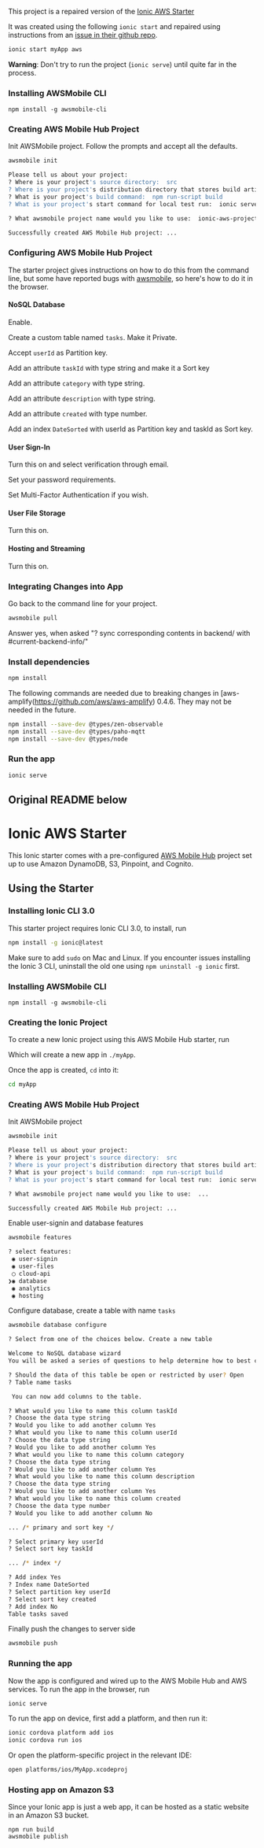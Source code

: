 This project is a repaired version of the [Ionic AWS Starter](https://github.com/ionic-team/starters/tree/master/ionic-angular/official/aws) 


It was created using the following `ionic start` and repaired 
using instructions from an [issue in their github repo](https://github.com/ionic-team/starters/issues/88). 

```bash
ionic start myApp aws
```

**Warning**: Don't try to run the project (`ionic serve`) until quite far in the process.


### Installing AWSMobile CLI

```
npm install -g awsmobile-cli
```


### Creating AWS Mobile Hub Project

Init AWSMobile project. Follow the prompts and accept all the defaults.

```bash
awsmobile init

Please tell us about your project:
? Where is your project's source directory:  src
? Where is your project's distribution directory that stores build artifacts:  www
? What is your project's build command:  npm run-script build
? What is your project's start command for local test run:  ionic serve

? What awsmobile project name would you like to use:  ionic-aws-project

Successfully created AWS Mobile Hub project: ...
```


### Configuring AWS Mobile Hub Project

The starter project gives instructions on how to do this from the 
command line, but some have reported bugs with 
[awsmobile](https://github.com/ionic-team/starters/issues/46), 
so here's how to do it in the browser. 

#### NoSQL Database

Enable.

Create a custom table named `tasks`. Make it Private. 

Accept `userId` as Partition key.

Add an attribute `taskId` with type string and make it a Sort key
  
Add an attribute `category` with type string.

Add an attribute `description` with type string.

Add an attribute `created` with type number.

Add an index `DateSorted` with userId as Partition key and taskId as Sort key.

#### User Sign-In

Turn this on and select verification through email.

Set your password requirements.

Set Multi-Factor Authentication if you wish.

#### User File Storage

Turn this on.

#### Hosting and Streaming

Turn this on.


### Integrating Changes into App

Go back to the command line for your project.

```bash
awsmobile pull
```

Answer yes, when asked "? sync corresponding contents in backend/ with #current-backend-info/"



### Install dependencies


```bash
npm install
```

The following commands are needed due to breaking changes in [aws-amplify(https://github.com/aws/aws-amplify) 0.4.6. They may not be needed in the future.

```bash
npm install --save-dev @types/zen-observable
npm install --save-dev @types/paho-mqtt
npm install --save-dev @types/node
```

### Run the app

```bash
ionic serve
```




Original README below
----------------------


# Ionic AWS Starter

This Ionic starter comes with a pre-configured [AWS Mobile Hub](https://aws.amazon.com/mobile/) project set up to use Amazon DynamoDB, S3, Pinpoint, and Cognito.

## Using the Starter

### Installing Ionic CLI 3.0

This starter project requires Ionic CLI 3.0, to install, run

```bash
npm install -g ionic@latest
```

Make sure to add `sudo` on Mac and Linux. If you encounter issues installing the Ionic 3 CLI, uninstall the old one using `npm uninstall -g ionic` first.

### Installing AWSMobile CLI

```
npm install -g awsmobile-cli
```

### Creating the Ionic Project

To create a new Ionic project using this AWS Mobile Hub starter, run


Which will create a new app in `./myApp`.

Once the app is created, `cd` into it:

```bash
cd myApp
```

### Creating AWS Mobile Hub Project

Init AWSMobile project 

```bash
awsmobile init

Please tell us about your project:
? Where is your project's source directory:  src
? Where is your project's distribution directory that stores build artifacts:  dist
? What is your project's build command:  npm run-script build
? What is your project's start command for local test run:  ionic serve

? What awsmobile project name would you like to use:  ...

Successfully created AWS Mobile Hub project: ...
```

Enable user-signin and database features

```bash
awsmobile features

? select features:
 ◉ user-signin
 ◉ user-files
 ◯ cloud-api
❯◉ database
 ◉ analytics
 ◉ hosting
```

Configure database, create a table with name `tasks`

```bash
awsmobile database configure

? Select from one of the choices below. Create a new table

Welcome to NoSQL database wizard
You will be asked a series of questions to help determine how to best construct your NoSQL database table.

? Should the data of this table be open or restricted by user? Open
? Table name tasks

 You can now add columns to the table.

? What would you like to name this column taskId
? Choose the data type string
? Would you like to add another column Yes
? What would you like to name this column userId
? Choose the data type string
? Would you like to add another column Yes
? What would you like to name this column category
? Choose the data type string
? Would you like to add another column Yes
? What would you like to name this column description
? Choose the data type string
? Would you like to add another column Yes
? What would you like to name this column created
? Choose the data type number
? Would you like to add another column No

... /* primary and sort key */

? Select primary key userId
? Select sort key taskId

... /* index */

? Add index Yes
? Index name DateSorted
? Select partition key userId
? Select sort key created
? Add index No
Table tasks saved
```

Finally push the changes to server side

```bash
awsmobile push
```

### Running the app

Now the app is configured and wired up to the AWS Mobile Hub and AWS services. To run the app in the browser, run

```bash
ionic serve
```

To run the app on device, first add a platform, and then run it:

```bash
ionic cordova platform add ios
ionic cordova run ios
```

Or open the platform-specific project in the relevant IDE:

```bash
open platforms/ios/MyApp.xcodeproj
```

### Hosting app on Amazon S3

Since your Ionic app is just a web app, it can be hosted as a static website in an Amazon S3 bucket.

```
npm run build
awsmobile publish
```
